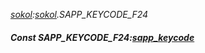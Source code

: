 _[sokol](../../modules/sokol/sokol-module.md):[sokol](../../modules/sokol/sokol-module.md).SAPP\_KEYCODE\_F24_
##### Const SAPP\_KEYCODE\_F24:[sapp_keycode](../../modules/sokol/sokol-sapp_keycode.md)
